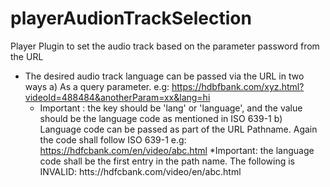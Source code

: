 # playerAudionTrackSelection
 Player Plugin to set the audio track based on the parameter password from the URL

- The desired audio track language can be passed via the URL in two ways
a) As a query parameter.
   e.g: https://hdbfbank.com/xyz.html?videoId=488484&anotherParam=xx&lang=hi
   * Important : the key should be 'lang' or 'language', and the value should be the language code as mentioned in ISO 639-1
b) Language code can be passed as part of the URL Pathname. Again the code shall follow ISO 639-1
   e.g: https://hdfcbank.com/en/video/abc.html
   *Important: the language code shall be the first entry in the path name.
   The following is INVALID:  htts://hdfcbank.com/video/en/abc.html



 
